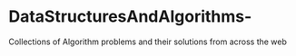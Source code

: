 # DataStructuresAndAlgorithms-
Collections of Algorithm problems and their solutions from across the web
